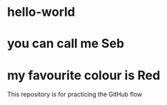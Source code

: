 # hello-world
# you can call me Seb
# my favourite colour is Red
This repository is for practicing the GitHub flow
